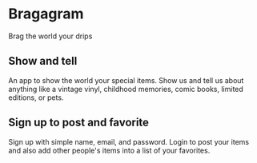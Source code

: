 # Bragagram

Brag the world your drips

## Show and tell

An app to show the world your special items. Show us and tell us about anything like a vintage vinyl, childhood memories, comic books, limited editions, or pets. 

## Sign up to post and favorite

Sign up with simple name, email, and password. Login to post your items and also add other people's items into a list of your favorites.
